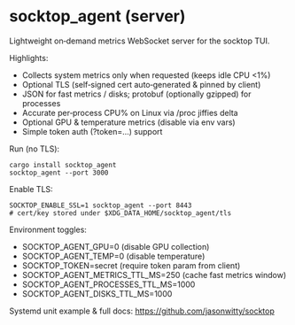 # socktop_agent (server)

Lightweight on‑demand metrics WebSocket server for the socktop TUI.

Highlights:
- Collects system metrics only when requested (keeps idle CPU <1%)
- Optional TLS (self‑signed cert auto‑generated & pinned by client)
- JSON for fast metrics / disks; protobuf (optionally gzipped) for processes
- Accurate per‑process CPU% on Linux via /proc jiffies delta
- Optional GPU & temperature metrics (disable via env vars)
- Simple token auth (?token=...) support

Run (no TLS):
```
cargo install socktop_agent
socktop_agent --port 3000
```
Enable TLS:
```
SOCKTOP_ENABLE_SSL=1 socktop_agent --port 8443
# cert/key stored under $XDG_DATA_HOME/socktop_agent/tls
```
Environment toggles:
- SOCKTOP_AGENT_GPU=0      (disable GPU collection)
- SOCKTOP_AGENT_TEMP=0     (disable temperature)
- SOCKTOP_TOKEN=secret     (require token param from client)
- SOCKTOP_AGENT_METRICS_TTL_MS=250 (cache fast metrics window)
- SOCKTOP_AGENT_PROCESSES_TTL_MS=1000
- SOCKTOP_AGENT_DISKS_TTL_MS=1000

Systemd unit example & full docs:
https://github.com/jasonwitty/socktop
